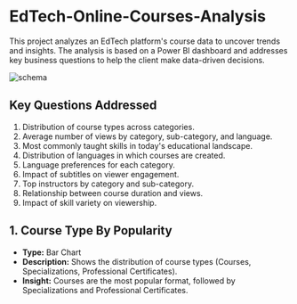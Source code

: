 # EdTech-Online-Courses-Analysis
This project analyzes an EdTech platform's course data to uncover trends and insights. The analysis is based on a Power BI dashboard and addresses key business questions to help the client make data-driven decisions.


![schema](https://github.com/user-attachments/assets/d94e8c87-bcb3-4d9d-977e-e8cd8d2322ce)

## Key Questions Addressed
1. Distribution of course types across categories.
2. Average number of views by category, sub-category, and language.
3. Most commonly taught skills in today's educational landscape.
4. Distribution of languages in which courses are created.
5. Language preferences for each category.
6. Impact of subtitles on viewer engagement.
7. Top instructors by category and sub-category.
8. Relationship between course duration and views.
9. Impact of skill variety on viewership.

## 1. Course Type By Popularity

- **Type:** Bar Chart
- **Description:** Shows the distribution of course types (Courses, Specializations, Professional Certificates).
- **Insight:** Courses are the most popular format, followed by Specializations and Professional Certificates.
